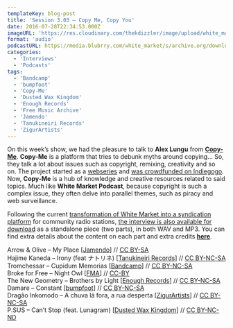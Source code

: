 ```yaml
---
templateKey: blog-post
title: 'Session 3.03 – Copy Me, Copy You'
date: 2016-07-28T22:34:53.000Z
imageURL: 'https://res.cloudinary.com/thekdizzler/image/upload/white_market/2016/07/COPYME_featured.jpg'
format: 'audio'
podcastURL: https://media.blubrry.com/white_market/s/archive.org/download/WhiteMarket20160728Session303/WhiteMarket-20160728-Session303.mp3
categories:
  - 'Interviews'
  - 'Podcasts'
tags:
  - 'Bandcamp'
  - 'bumpfoot'
  - 'Copy-Me'
  - 'Dusted Wax Kingdom'
  - 'Enough Records'
  - 'Free Music Archive'
  - 'Jamendo'
  - 'Tanukineiri Records'
  - 'ZigurArtists'
---
```


On this week’s show, we had the pleasure to talk to **Alex Lungu** from [**Copy-Me**](http://copy-me.org). **Copy-Me** is a platform that tries to debunk myths around copying… So, they talk a lot about issues such as copyright, remixing, creativity and so on. The project started as a [webseries](http://copy-me.org/category/web-series/) and [was crowdfunded on Indiegogo](http://copy-me.org/2014/04/copy-me-indiegogo-crowdfunded-web-series-on-copyright/). Now, **Copy-Me** is a hub of knowledge and creative resources related to said topics. Much like **White Market Podcast**, because copyright is such a complex issue, they often delve into parallel themes, such as piracy and web surveillance.

Following the current [transformation of White Market into a syndication platform](http://www.whitemarketpodcast.co.uk/blog/2016/07/06/white-market-becomes-syndication-platform/) for community radio stations, [the interview is also available for download](https://archive.org/details/WMP_Interview_AlexLunguCopyMe) as a standalone piece (two parts), in both WAV and MP3. You can find extra details about the content on each part and extra credits [**here**](https://archive.org/details/WMP_Interview_AlexLunguCopyMe).

Arrow & Olive – My Place \[[Jamendo](https://www.jamendo.com/album/155133/arrow-and-olive)\] // [CC BY-SA  
](https://creativecommons.org/licenses/by-sa/3.0/)Hajime Kaneda – Irony (feat ナトリネ) \[[Tanukineiri Records](https://tanukineirirecords.bandcamp.com/album/mig-mig)\] // [CC BY-NC-SA](https://creativecommons.org/licenses/by-nc-sa/3.0/)  
Tromchessar – Cupidum Memorias \[[Bandcamp](https://soiree-jp.bandcamp.com/album/frctrd)\] // [CC BY-NC-SA  
](https://creativecommons.org/licenses/by-nc-sa/3.0/)Broke for Free – Night Owl \[[FMA](http://freemusicarchive.org/music/Broke_For_Free/Directionless_EP/)\] // [CC-BY](http://creativecommons.org/licenses/by/4.0/)  
The New Geometry – Brothers by Light \[[Enough Records](http://enoughrecords.scene.org/release/enrmp387)\] // [CC BY-NC-SA](https://creativecommons.org/licenses/by-nc-sa/3.0/)  
Damare – Constant \[[bumpfoot](http://www.bumpfoot.net/foot256.html)\] // [CC BY-NC-SA](https://creativecommons.org/licenses/by-nc-sa/3.0/)  
Dragão Inkomodo – A chuva lá fora, a rua desperta \[[ZigurArtists](https://zigurartists.bandcamp.com/album/da-m-quina-se-fez-o-homem-ou-vice-versa)\] // [CC BY-NC-SA  
](https://creativecommons.org/licenses/by-nc-sa/3.0/)P.SUS – Can’t Stop (feat. Lunagram) \[[Dusted Wax Kingdom](http://dustedwax.org/dwk277.html)\] // [CC BY-NC-ND](https://creativecommons.org/licenses/by-nc-nd/3.0/)
